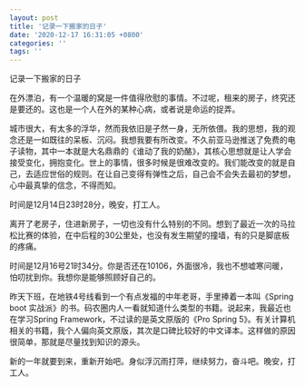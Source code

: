 ```yaml
---
layout: post
title: '记录一下搬家的日子'
date: '2020-12-17 16:31:05 +0800'
categories: ''
tags: ''
---
```


记录一下搬家的日子

在外漂泊，有一个温暖的窝是一件值得欣慰的事情。不过呢，租来的房子，终究还是要还的。这也是一个人在外的某种心病，或者说是命运的捉弄。

城市很大，有太多的浮华，然而我依旧是孑然一身，无所依偎。我的思想，我的观念还是一如既往的呆板、沉闷。我想我要有所改变。不久前亚马逊推送了免费的电子读物，其中一本就是大名鼎鼎的《谁动了我的奶酪》，其核心思想就是让人学会接受变化，拥抱变化。世上的事情，很多时候是很难改变的。我们能改变的就是自己，去适应世俗的规则。在让自己变得有弹性之后，自己会不会失去最初的梦想，心中最真挚的信念，不得而知。

时间是12月14日23时28分，晚安，打工人。

离开了老房子，住进新房子，一切也没有什么特别的不同。想到了最近一次的马拉松比赛的体验，在中后程的30公里处，也没有发生期望的撞墙，有的只是脚底板的疼痛。

时间是12月16号21时34分。你是否还在10106，外面很冷，我也不想嘘寒问暖，怕叨扰到你。我想你是能够照顾好自己的。

昨天下班，在地铁4号线看到一个有点发福的中年老哥，手里捧着一本叫《Spring boot 实战派》的书。码农圈内人一看就知道什么类型的书籍。说起来，我最近也在学习Spring Framework，不过读的是英文原版的《Pro Spring 5》。有关计算机相关的书籍，我个人偏向英文原版，其次是口碑比较好的中文译本。这样做的原因很简单，那就是尽量找到知识的源头。

新的一年就要到来，重新开始吧。身似浮沉雨打萍，继续努力，奋斗吧。晚安，打工人。

